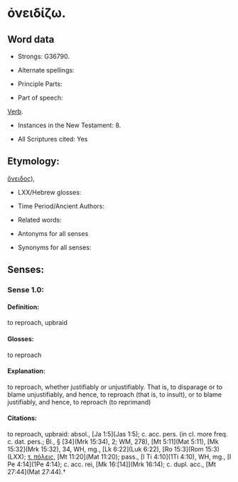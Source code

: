 # ὀνειδίζω.

<!-- Status: S2=NeedsReview -->
<!-- Lexica used for edits: BDAG, FFM, LN, A-S -->

## Word data

* Strongs: G36790.

* Alternate spellings:



* Principle Parts: 


* Part of speech: 

[Verb](http://ugg.readthedocs.io/en/latest/verb.html).

* Instances in the New Testament: 8.

* All Scriptures cited: Yes

## Etymology: 

[ὄνειδος]()),

* LXX/Hebrew glosses: 


* Time Period/Ancient Authors: 


* Related words: 

* Antonyms for all senses

* Synonyms for all senses: 


## Senses:


### Sense  1.0: 

#### Definition: 

to reproach, upbraid

#### Glosses: 

to reproach

#### Explanation: 

to reproach, whether justifiably or unjustifiably.  That is, to disparage or to blame unjustifiably, and hence, to reproach (that is, to insult), or to blame justifiably, and hence, to reproach (to reprimand)

#### Citations: 

to reproach, upbraid: absol., [Ja 1:5](Jas 1:5); c. acc. pers. (in cl. more freq. c. dat. pers.; Bl., § [34](Mrk 15:34), 2; WM, 278), [Mt 5:11](Mat 5:11), [Mk 15:32](Mrk 15:32), 34, WH, mg., [Lk 6:22](Luk 6:22), [Ro 15:3](Rom 15:3)(LXX); [τ. πόλεις](), [Mt 11:20](Mat 11:20); pass., [I Ti 4:10](1Ti 4:10), WH, mg., [I Pe 4:14](1Pe 4:14); c. acc. rei, [Mk 16:[14]](Mrk 16:14); c. dupl. acc., [Mt 27:44](Mat 27:44).†
